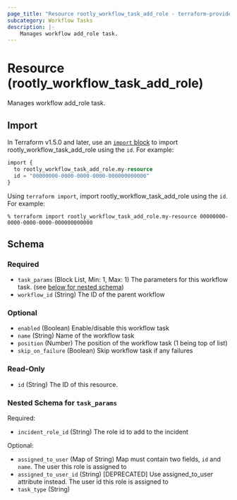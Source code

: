 ```yaml
---
page_title: "Resource rootly_workflow_task_add_role - terraform-provider-rootly"
subcategory: Workflow Tasks
description: |-
    Manages workflow add_role task.
---
```


# Resource (rootly_workflow_task_add_role)

Manages workflow add_role task.



## Import

In Terraform v1.5.0 and later, use an [`import` block](https://developer.hashicorp.com/terraform/language/import) to import rootly_workflow_task_add_role using the `id`. For example:

```terraform
import {
  to rootly_workflow_task_add_role.my-resource
  id = "00000000-0000-0000-0000-000000000000"
}
```

Using `terraform import`, import rootly_workflow_task_add_role using the `id`. For example:

```console
% terraform import rootly_workflow_task_add_role.my-resource 00000000-0000-0000-0000-000000000000
```

<!-- schema generated by tfplugindocs -->
## Schema

### Required

- `task_params` (Block List, Min: 1, Max: 1) The parameters for this workflow task. (see [below for nested schema](#nestedblock--task_params))
- `workflow_id` (String) The ID of the parent workflow

### Optional

- `enabled` (Boolean) Enable/disable this workflow task
- `name` (String) Name of the workflow task
- `position` (Number) The position of the workflow task (1 being top of list)
- `skip_on_failure` (Boolean) Skip workflow task if any failures

### Read-Only

- `id` (String) The ID of this resource.

<a id="nestedblock--task_params"></a>
### Nested Schema for `task_params`

Required:

- `incident_role_id` (String) The role id to add to the incident

Optional:

- `assigned_to_user` (Map of String) Map must contain two fields, `id` and `name`.  The user this role is assigned to
- `assigned_to_user_id` (String) [DEPRECATED] Use assigned_to_user attribute instead. The user id this role is assigned to
- `task_type` (String)
